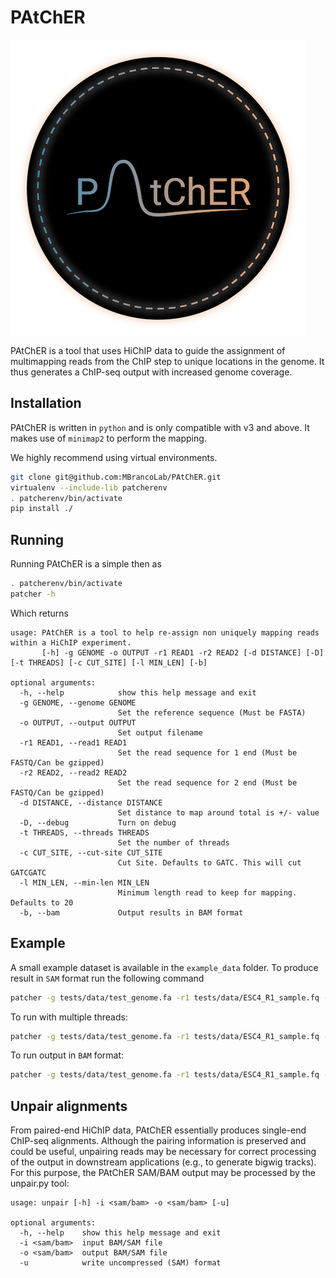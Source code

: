 # PAtChER

![logo](PAtChER_logo.png?raw=true "Logo")

PAtChER is a tool that uses HiChIP data to guide the assignment of multimapping reads from the ChIP step to unique locations in the genome. It thus generates a ChIP-seq output with increased genome coverage. 

## Installation

PAtChER is written in `python` and is only compatible with v3 and above. It makes use of `minimap2` to perform the mapping.

We highly recommend using virtual environments.

```bash
git clone git@github.com:MBrancoLab/PAtChER.git
virtualenv --include-lib patcherenv
. patcherenv/bin/activate
pip install ./
```

## Running

Running PAtChER is a simple then as

```bash
. patcherenv/bin/activate
patcher -h
```

Which returns

```
usage: PAtChER is a tool to help re-assign non uniquely mapping reads within a HiChIP experiment.
       [-h] -g GENOME -o OUTPUT -r1 READ1 -r2 READ2 [-d DISTANCE] [-D] [-t THREADS] [-c CUT_SITE] [-l MIN_LEN] [-b]

optional arguments:
  -h, --help            show this help message and exit
  -g GENOME, --genome GENOME
                        Set the reference sequence (Must be FASTA)
  -o OUTPUT, --output OUTPUT
                        Set output filename
  -r1 READ1, --read1 READ1
                        Set the read sequence for 1 end (Must be FASTQ/Can be gzipped)
  -r2 READ2, --read2 READ2
                        Set the read sequence for 2 end (Must be FASTQ/Can be gzipped)
  -d DISTANCE, --distance DISTANCE
                        Set distance to map around total is +/- value
  -D, --debug           Turn on debug
  -t THREADS, --threads THREADS
                        Set the number of threads
  -c CUT_SITE, --cut-site CUT_SITE
                        Cut Site. Defaults to GATC. This will cut GATCGATC
  -l MIN_LEN, --min-len MIN_LEN
                        Minimum length read to keep for mapping. Defaults to 20
  -b, --bam             Output results in BAM format
```

## Example

A small example dataset is available in the `example_data` folder. To produce result in `SAM` format run the following command

```bash
patcher -g tests/data/test_genome.fa -r1 tests/data/ESC4_R1_sample.fq -r2 tests/data/ESC4_R2_sample.fq -o tests/data/output.sam
```

To run with multiple threads:

```bash
patcher -g tests/data/test_genome.fa -r1 tests/data/ESC4_R1_sample.fq -r2 tests/data/ESC4_R2_sample.fq -o tests/data/output.sam -t 4
```

To run output in `BAM` format:

```bash
patcher -g tests/data/test_genome.fa -r1 tests/data/ESC4_R1_sample.fq -r2 tests/data/ESC4_R2_sample.fq -o tests/data/output.bam -b
```

## Unpair alignments

From paired-end HiChIP data, PAtChER essentially produces single-end ChIP-seq alignments. Although the pairing information is preserved and could be useful, unpairing reads may be necessary for correct processing of the output in downstream applications (e.g., to generate bigwig tracks). For this purpose, the PAtChER SAM/BAM output may be processed by the unpair.py tool:

```
usage: unpair [-h] -i <sam/bam> -o <sam/bam> [-u]

optional arguments:
  -h, --help    show this help message and exit
  -i <sam/bam>  input BAM/SAM file
  -o <sam/bam>  output BAM/SAM file
  -u            write uncompressed (SAM) format
```
